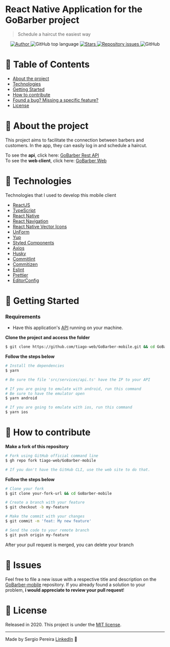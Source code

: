 # React Native Application for the GoBarber project

> Schedule a haircut the easiest way

<p align="center">
  <a href="https://www.linkedin.com/in/tiago-soriano/" target="_blank" rel="noopener noreferrer">
    <img alt="Author" src="https://img.shields.io/badge/Author-tiago--web-%23FF9000">
  </a>
  
  <img alt="GitHub top language" src="https://img.shields.io/github/languages/top/tiago-web/GoBarber-mobile?color=%23FF9000">

  <a href="https://github.com/tiago-web/GoBarber-mobile/stargazers">
    <img alt="Stars" src="https://img.shields.io/github/stars/tiago-web/GoBarber-mobile?color=%23FF9000" />
   </a>

  <a href="https://github.com/tiago-web/GoBarber-mobile/issues">
    <img alt="Repository issues" src="https://img.shields.io/github/issues/tiago-web/GoBarber-mobile?color=%23FF9000">
  </a>

  <img alt="GitHub" src="https://img.shields.io/github/license/tiago-web/GoBarber-mobile?color=%23FF9000">
</p>


# :pushpin: Table of Contents

* [About the project](#haircut-about-the-project)
* [Technologies](#rocket-technologies)
* [Getting Started](#checkered_flag-getting-started)
* [How to contribute](#thinking-how-to-contribute)
* [Found a bug? Missing a specific feature?](#hammer-issues)
* [License](#book-license)


# :haircut: About the project

This project aims to facilitate the connection between barbers and customers. In the app, they can easily log in and schedule a haircut.

To see the **api**, click here: [GoBarber Rest API](https://github.com/tiago-web/GoBarber-api)</br>
To see the **web client**, click here: [GoBarber Web](https://github.com/tiago-web/GoBarber-web)


# :rocket: Technologies

Technologies that I used to develop this mobile client

- [ReactJS](https://reactjs.org/)
- [TypeScript](https://www.typescriptlang.org/)
- [React Native](https://reactnative.dev/)
- [React Navigation](https://reactnavigation.org/)
- [React Native Vector Icons](https://github.com/oblador/react-native-vector-icons)
- [UnForm](https://unform.dev/)
- [Yup](https://github.com/jquense/yup)
- [Styled Components](https://styled-components.com/)
- [Axios](https://github.com/axios/axios)
- [Husky](https://github.com/typicode/husky)
- [Commitlint](https://github.com/conventional-changelog/commitlint)
- [Commitizen](https://github.com/commitizen/cz-cli)
- [Eslint](https://eslint.org/)
- [Prettier](https://prettier.io/)
- [EditorConfig](https://editorconfig.org/)


# :checkered_flag: Getting Started

### Requirements

- Have this application's [API](https://github.com/tiago-web/GoBarber-api) running on your machine.

**Clone the project and access the folder**

```bash
$ git clone https://github.com/tiago-web/GoBarber-mobile.git && cd GoBarber-mobile
```

**Follow the steps below**

```bash
# Install the dependencies
$ yarn

# Be sure the file 'src/services/api.ts' have the IP to your API

# If you are going to emulate with android, run this command
# Be sure to have the emulator open
$ yarn android

# If you are going to emulate with ios, run this command
$ yarn ios
```


# :thinking: How to contribute

**Make a fork of this repository**

```bash
# Fork using GitHub official command line
$ gh repo fork tiago-web/GoBarber-mobile

# If you don't have the GitHub CLI, use the web site to do that.
```

**Follow the steps below**

```bash
# Clone your fork
$ git clone your-fork-url && cd GoBarber-mobile

# Create a branch with your feature
$ git checkout -b my-feature

# Make the commit with your changes
$ git commit -m 'feat: My new feature'

# Send the code to your remote branch
$ git push origin my-feature
```

After your pull request is merged, you can delete your branch


# :hammer: Issues

Feel free to file a new issue with a respective title and description on the [GoBarber-mobile](https://github.com/tiago-web/GoBarber-mobile/issues) repository. 
If you already found a solution to your problem, **i would appreciate to review your pull request**!


# :book: License

Released in 2020.
This project is under the [MIT license](https://github.com/tiago-web/GoBarber-mobile/blob/master/LICENSE).

---


Made by Sergio Pereira [LinkedIn](https://www.linkedin.com/in/sergio-hg-pereira) 🚀
